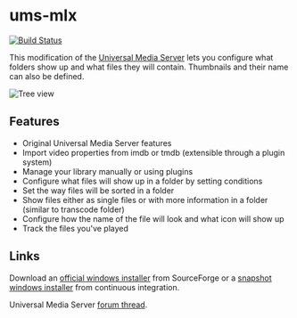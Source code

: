 # ums-mlx

[![Build Status](http://universalmediaserver-ci.hopto.org:9999/job/ums-mlx%20trunk/badge/icon)](http://ps3mediaserver-ci.hopto.org:9999/job/ums-mlx%20trunk)

This modification of the [Universal Media Server](https://github.com/UniversalMediaServer/UniversalMediaServer) lets you configure what folders show up and what files they will contain. Thumbnails and their name can also be defined.

![Tree view](http://i.imgur.com/S5sDIM1.png)

## Features
* Original Universal Media Server features
* Import video properties from imdb or tmdb (extensible through a plugin system)
* Manage your library manually or using plugins
* Configure what files will show up in a folder by setting conditions
* Set the way files will be sorted in a folder
* Show files either as single files or with more information in a folder (similar to transcode folder)
* Configure how the name of the file will look and what icon will show up
* Track the files you've played

## Links
Download an [official windows installer](https://sourceforge.net/projects/ums-mlx/) from SourceForge or  a [snapshot windows installer](http://universalmediaserver-ci.hopto.org:9999/job/ums-mlx%20trunk/ws/packaging/target/) from continuous integration.

Universal Media Server [forum thread](http://www.universalmediaserver.com/forum/viewtopic.php?f=6&t=3355).
